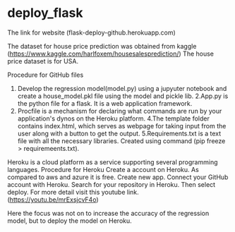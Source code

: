 # deploy_flask

The link for website (flask-deploy-github.herokuapp.com)

The dataset for house price prediction was obtained from kaggle (https://www.kaggle.com/harlfoxem/housesalesprediction/)
The house price dataset is for USA. 

Procedure for GitHub files
1. Develop the regression model(model.py) using a jupyuter notebook and create a house_model.pkl file using the model and pickle lib.
2.App.py is the python file for a flask. It is a web application framework.
3. Procfile is a mechanism for declaring what commands are run by your application's dynos on the Heroku platform.
4.The template folder contains index.html, which serves as webpage for taking input from the user along with a button to get the output.
5.Requirements.txt is a text file with all the necessary libraries. Created using command (pip freeze > requiremeents.txt).

Heroku is a cloud platform as a service supporting several programming languages.
Procedure for Heroku
Create a account on Heroku. As compared to aws and azure it is free.
Create new app.
Connect your GitHub account with Heroku.
Search for your repository in Heroku.
Then select deploy. For more detail visit this youtube link.(https://youtu.be/mrExsjcvF4o)

Here the focus was not on to increase the accuracy of the regression model, but to deploy the model on Heroku. 

